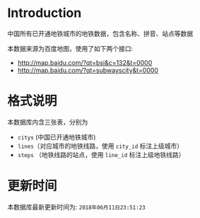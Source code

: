 # Introduction



中国所有已开通地铁城市的地铁数据，包含名称、拼音、站点等数据

本数据来源为百度地图，使用了如下两个接口:

- http://map.baidu.com/?qt=bsi&c=132&t=0000
- http://map.baidu.com/?qt=subwayscity&t=0000



# 格式说明



本数据库内含三张表，分别为 

- `citys` (中国已开通地铁城市)
- `lines`（对应城市的地铁线路，使用 `city_id` 标注上级城市）
- `steps` （地铁线路的站点，使用 `line_id` 标注上级地铁线路）





# 更新时间



本数据库最新更新时间为: `2018年06月11日23:51:23`